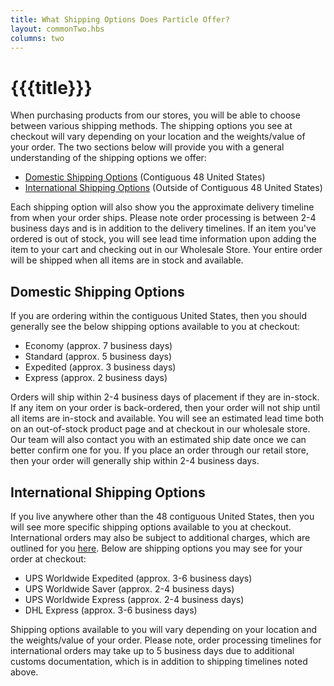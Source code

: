 ```yaml
---
title: What Shipping Options Does Particle Offer?
layout: commonTwo.hbs
columns: two
---
```


# {{{title}}}
When purchasing products from our stores, you will be able to choose between various shipping methods. The shipping options you see at checkout will vary depending on your location and the weights/value of your order. The two sections below will provide you with a general understanding of the shipping options we offer:

* [Domestic Shipping Options](https://support.particle.io/hc/en-us/articles/360045170254#domestic-shipping-options) (Contiguous 48 United States)
* [International Shipping Options](https://support.particle.io/hc/en-us/articles/360045170254#international-shipping-options) (Outside of Contiguous 48 United States)

Each shipping option will also show you the approximate delivery timeline from when your order ships. Please note order processing is between 2-4 business days and is in addition to the delivery timelines. If an item you've ordered is out of stock, you will see lead time information upon adding the item to your cart and checking out in our Wholesale Store. Your entire order will be shipped when all items are in stock and available. 

## Domestic Shipping Options

If you are ordering within the contiguous United States, then you should generally see the below shipping options available to you at checkout:

* Economy (approx. 7 business days)
* Standard (approx. 5 business days)
* Expedited (approx. 3 business days)
* Express (approx. 2 business days)

Orders will ship within 2-4 business days of placement if they are in-stock. If any item on your order is back-ordered, then your order will not ship until all items are in-stock and available. You will see an estimated lead time both on an out-of-stock product page and at checkout in our wholesale store. Our team will also contact you with an estimated ship date once we can better confirm one for you. If you place an order through our retail store, then your order will generally ship within 2-4 business days.

## International Shipping Options

If you live anywhere other than the 48 contiguous United States, then you will see more specific shipping options available to you at checkout. International orders may also be subject to additional charges, which are outlined for you [here](https://support.particle.io/hc/en-us/articles/360044781654). Below are shipping options you may see for your order at checkout:

* UPS Worldwide Expedited (approx. 3-6 business days)
* UPS Worldwide Saver (approx. 2-4 business days)
* UPS Worldwide Express (approx. 2-4 business days)
* DHL Express (approx. 3-6 business days)

Shipping options available to you will vary depending on your location and the weights/value of your order. Please note, order processing timelines for international orders may take up to 5 business days due to additional customs documentation, which is in addition to shipping timelines noted above. 
